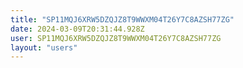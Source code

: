 ```yaml
---
title: "SP11MQJ6XRW5DZQJZ8T9WWXM04T26Y7C8AZSH77ZG"
date: 2024-03-09T20:31:44.928Z
user: SP11MQJ6XRW5DZQJZ8T9WWXM04T26Y7C8AZSH77ZG
layout: "users"
---
```

    